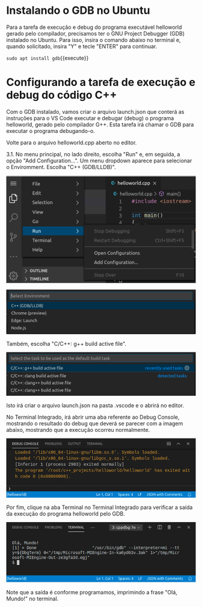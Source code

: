 # Instalando o GDB no Ubuntu

Para a tarefa de execução e debug do programa executável helloworld gerado pelo compilador, precisamos ter o GNU Project Debugger (GDB) instalado no Ubuntu. Para isso, insira o comando abaixo no terminal e, quando solicitado, insira "Y" e tecle "ENTER" para continuar.

`sudo apt install gdb`{{execute}}

# Configurando a tarefa de execução e debug do código C++

Com o GDB instalado, vamos criar o arquivo launch.json que conterá as instruções para o VS Code executar e debugar (debug) o programa helloworld, gerado pelo compilador G++. Esta tarefa irá chamar o GDB para executar o programa debugando-o.

Volte para o arquivo helloworld.cpp aberto no editor.

3.1. No menu principal, no lado direito, escolha "Run" e, em seguida, a opção "Add Configuration...". Um menu dropdown aparece para selecionar o Enviromment. Escolha "C++ (GDB/LLDB)".

![VS Code C++ Default Build Task](./assets/VSCode_C++_Run_AddConfig.png)

![VS Code C++ Default Build Task](./assets/VSCode_C++_Run_AddConfig_SelectEnv.png)

Também, escolha "C/C++: g++ build active file".

![VS Code C++ Default Build Task](./assets/VSCode_C++_Config_Default_Build_Task_Gplusplus.png)

Isto irá criar o arquivo launch.json na pasta .vscode e o abrirá no editor.

No Terminal Integrado, irá abrir uma aba referente ao Debug Console, mostrando o resultado do debug que deverá se parecer com a imagem abaixo, mostrando que a execução ocorreu normalmente.

![VS Code C++ Default Build Task](./assets/VSCode_C++_Terminal_Debug_Console.png)

Por fim, clique na aba Terminal no Terminal Integrado para verificar a saída da execução do programa helloworld pelo GDB.

![VS Code C++ Default Build Task](./assets/VSCode_C++_Terminal_GDB.png)

Note que a saída é conforme programamos, imprimindo a frase "Olá, Mundo!" no terminal.
